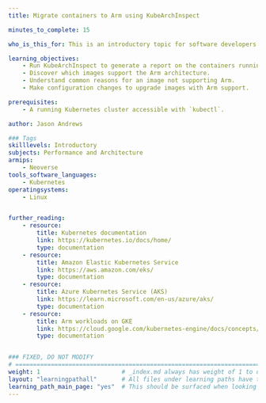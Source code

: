 ```yaml
---
title: Migrate containers to Arm using KubeArchInspect

minutes_to_complete: 15

who_is_this_for: This is an introductory topic for software developers who want to ensure containers running in a Kubernetes cluster support the Arm architecture.

learning_objectives: 
    - Run KubeArchInspect to generate a report on the containers running in a Kubernetes cluster.
    - Discover which images support the Arm architecture.
    - Understand common reasons for an image not supporting Arm.
    - Make configuration changes to upgrade images with Arm support.

prerequisites:
    - A running Kubernetes cluster accessible with `kubectl`.

author: Jason Andrews

### Tags
skilllevels: Introductory
subjects: Performance and Architecture
armips:
    - Neoverse
tools_software_languages:
    - Kubernetes
operatingsystems:
    - Linux


further_reading:
    - resource:
        title: Kubernetes documentation
        link: https://kubernetes.io/docs/home/
        type: documentation
    - resource:
        title: Amazon Elastic Kubernetes Service
        link: https://aws.amazon.com/eks/
        type: documentation
    - resource:
        title: Azure Kubernetes Service (AKS)
        link: https://learn.microsoft.com/en-us/azure/aks/
        type: documentation
    - resource:
        title: Arm workloads on GKE
        link: https://cloud.google.com/kubernetes-engine/docs/concepts/arm-on-gke
        type: documentation


### FIXED, DO NOT MODIFY
# ================================================================================
weight: 1                       # _index.md always has weight of 1 to order correctly
layout: "learningpathall"       # All files under learning paths have this same wrapper
learning_path_main_page: "yes"  # This should be surfaced when looking for related content. Only set for _index.md of learning path content.
---
```

